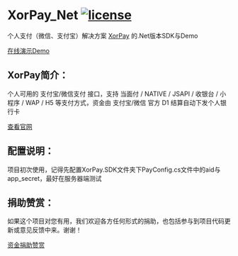 # XorPay_Net [![license](https://img.shields.io/github/license/JeffreySu/WeiXinMPSDK.svg)](http://www.apache.org/licenses/LICENSE-2.0)
个人支付（微信、支付宝）解决方案 [XorPay](https://xorpay.com/?r=quickpay) 的.Net版本SDK与Demo

[在线演示Demo](https://xorpay.jinliniuan.com/)

XorPay简介：
----------------
个人可用的 支付宝/微信支付 接口，支持 当面付 / NATIVE / JSAPI / 收银台 / 小程序 / WAP / H5 等支付方式，资金由 支付宝/微信 官方 D1 结算自动下发个人银行卡

[查看官网](https://xorpay.com/?r=quickpay)

配置说明：
----------------
项目初次使用，记得先配置XorPay.SDK文件夹下PayConfig.cs文件中的aid与app_secret，最好在服务器端测试

捐助赞赏：
--------------
如果这个项目对您有用，我们欢迎各方任何形式的捐助，也包括参与到项目代码更新或意见反馈中来。谢谢！

[资金捐助赞赏](https://www.jinliniuan.com/contact/82.html)
